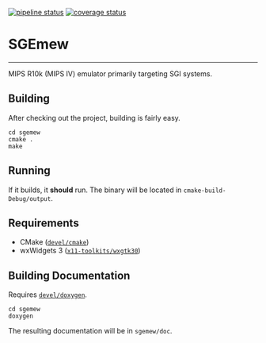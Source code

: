 [![pipeline status](https://gitlab.com/LadySerenaKitty/sgemew/badges/pipeline.svg)](https://gitlab.com/LadySerenaKitty/sgemew/commits/master)
[![coverage status](https://gitlab.com/LadySerenaKitty/sgemew/badges/coverage.svg)](https://gitlab.com/LadySerenaKitty/sgemew/commits/master)

# SGEmew

---

MIPS R10k (MIPS IV) emulator primarily targeting SGI systems.

## Building
After checking out the project, building is fairly easy.
```
cd sgemew
cmake .
make
```

## Running
If it builds, it **should** run.  The binary will be located in `cmake-build-Debug/output`.

## Requirements
- CMake ([`devel/cmake`](https://www.freshports.org/devel/cmake))
- wxWidgets 3 ([`x11-toolkits/wxgtk30`](https://www.freshports.org/x11-toolkits/wxgtk30))

## Building Documentation
Requires [`devel/doxygen`](https://www.freshports.org/devel/doxygen).
```
cd sgemew
doxygen
```
The resulting documentation will be in `sgemew/doc`.

